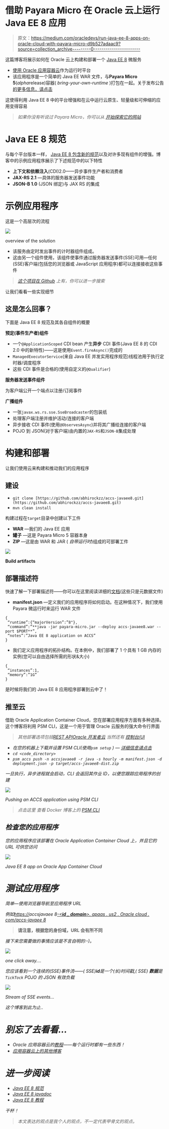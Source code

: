 # 借助 Payara Micro 在 Oracle 云上运行 Java EE 8 应用

> 原文：<https://medium.com/oracledevs/run-java-ee-8-apps-on-oracle-cloud-with-payara-micro-d9b527adaac9?source=collection_archive---------0----------------------->

这篇博客将展示如何在 Oracle 云上构建和部署一个 [Java EE 8](https://jcp.org/en/jsr/detail?id=366) 微服务

*   [使用 Oracle 应用容器云](https://cloud.oracle.com/en_US/application-container-cloud)作为运行时平台
*   该应用程序是一个简单的 Java EE WAR 文件，与**Payara Micro 5**(*alpha*release)容器( *bring-your-own-runtime* )打包在一起。关于发布公告[的更多信息，请点击](http://blog.payara.fish/payara-server-5-alpha-1-release-is-here)

这使得利用 Java EE 8 中的平台增强和在云中运行云原生、轻量级和可伸缩的应用变得容易

> *如果你没有听说过 Payara Micro，你可以从* [*开始探索它的网站*](https://www.payara.fish/payara_micro)

# Java EE 8 规范

与每个平台版本一样， [Java EE 8 包含新的规范](http://www.oracle.com/technetwork/java/javaee/tech/index.html)以及对许多现有组件的增强。博客中的示例应用程序展示了下述规范中的以下特性

*   **上下文和依赖注入**(CDI)2.0——异步事件生产者和消费者
*   **JAX-RS 2.1** —具体的服务器发送事件功能
*   **JSON-B 1.0** (JSON 绑定)与 JAX RS 的集成

# 示例应用程序

这是一个高层次的流程

![](img/b1bd6144ae59b2b3cf391dabe586bdb8.png)

overview of the solution

*   该服务由定时发出事件的计时器组件组成。
*   这由另一个组件使用，该组件使事件通过服务器发送事件(SSE)可用—任何(SSE)客户端(包括您的浏览器或 JavaScript 应用程序)都可以连接接收这些事件

> [*这个项目在 Github*](https://github.com/abhirockzz/accs-javaee8) *上有，你可以进一步搜索*

让我们看看一些实现细节

## 这是怎么回事？

下面是 Java EE 8 规范及其各自组件的概要

**预定(事件生产者)组件**

*   一个`@ApplicationScoped` CDI bean 产生**异步** CDI 事件(Java EE 8 的 CDI 2.0 中的新特性)——这是使用`Event.fireAsync()`完成的
*   `ManagedExecutorService`(来自 Java EE 并发实用程序规范)线程池用于执行定时器/调度程序
*   这些 CDI 事件是合格的(使用自定义的`@Qualifier`)

**服务器发送事件组件**

为客户端公开一个端点以注册/订阅事件

**广播组件**

*   一张`javax.ws.rs.sse.SseBroadcaster`的包装纸
*   处理客户端注册并维护活动/连接的客户端
*   异步接收 CDI 事件(使用`@ObservesAsync`)并将其广播给连接的客户端
*   POJO 到 JSON(对于客户端)由内置的`JAX-RS`和`JSON-B`集成处理

# 构建和部署

让我们使用云来构建和推动我们的应用程序

## 建设

*   `git clone [https://github.com/abhirockzz/accs-javaee8.git](https://github.com/abhirockzz/accs-javaee8.git)`
*   `mvn clean install`

构建过程在`target`目录中创建以下工件

*   **WAR** —我们的 Java EE 应用
*   **罐子** —这是 Payara Micro 5 容器本身
*   **ZIP** —这是由 WAR 和 JAR ( *自带运行时*)组成的可部署工件

![](img/94ad4ea42e2c0fc60094d35ba3167e09.png)

**Build artifacts**

## 部署描述符

快速了解一下部署描述符——你可以在这里阅读详细的[文档](http://docs.oracle.com/en/cloud/paas/app-container-cloud/dvcjv/creating-meta-data-files.html)(这些只是元数据文件)

*   **manifest.json** —定义我们的应用程序将如何启动。在这种情况下，我们使用 Payara 微运行时来运行 WAR 文件

```
{
 “runtime”:{“majorVersion”:”8"},
 “command”:”**java -jar payara-micro.jar --deploy accs-javaee8.war --port $PORT**”,
 “notes”:”Java EE 8 application on ACCS”
}
```

*   我们定义应用程序的拓扑结构。在本例中，我们部署了 1 个具有 1 GB 内存的实例(您可以自由选择所需的形状&大小)

```
{
 “instances”:1,
 “memory”:”1G”
}
```

是时候将我们的 Java EE 8 应用程序部署到云中了！

## 推至云

借助 Oracle Application Container Cloud，您在部署应用程序方面有多种选择。这个博客将利用 PSM CLI，这是一个用于管理 Oracle 云服务的强大命令行界面

> *其他部署选项包括*[*REST API*](https://docs.oracle.com/en/cloud/paas/app-container-cloud/apcsr/index.html)*[*Oracle 开发者云*](https://docs.oracle.com/en/cloud/paas/developer-cloud/csdcs/deploying-application-oracle-developer-cloud-service.html#GUID-6FE6D850-65DC-471D-A249-F7CCA9CAB56F) *当然还有* [*控制台/UI*](https://docs.oracle.com/en/cloud/paas/app-container-cloud/csjse/creating-application.html)*

*   *在您的机器上下载并设置 PSM CLI(使用`psm setup` ) — [详细信息请点击](https://docs.oracle.com/en/cloud/paas/java-cloud/pscli/using-command-line-interface-1.html)*
*   *`cd <code_directory>`*
*   *`psm accs push -n accsjavaee8 -r java -s hourly -m manifest.json -d deployment.json -p target/accs-javaee8-dist.zip`*

*一旦执行，异步进程就会启动，CLI 会返回其作业 ID，以便您跟踪应用程序的创建*

*![](img/549502fe1530f84354d4a32e23f4ea00.png)*

*Pushing an ACCS application using PSM CLI*

> **点击这里* 查看 Docker 博客上的 [*PSM CLI*](/oracledevs/quick-start-docker-ized-paas-service-manager-cli-f54eaf4ebcc7)*

## *检查您的应用程序*

*您的应用程序应该部署在 Oracle Application Container Cloud 上，并且它的 URL 可供您访问*

*![](img/99eacba8483e04301f987c7f22f5c550.png)*

*Java EE 8 app on Oracle App Container Cloud*

# *测试应用程序*

*简单—使用浏览器导航至应用程序 URL*

*例如[https://](https://javaee8sample-ocloud109.apaas.us2.oraclecloud.com/accs-javaee8/test/events/subscribe)accsjavaee 8[-<**id _ domain**>. apaas . us2 . Oracle cloud . com/accs-javaee 8](https://javaee8sample-ocloud109.apaas.us2.oraclecloud.com/accs-javaee8/test/events/subscribe)*

> **请注意，根据您的身份域，URL 会有所不同**

*接下来您需要做的事情应该是不言自明的:-)。*

*![](img/245e0cd1e88ec021b4ea87fdd14c4578.png)*

*one click away….*

*您应该看到一个连续的(SSE)事件流——( SSE)**id**是一个(长)时间戳,( SSE) **数据**是`TickTock` POJO 的 JSON 有效负载*

*![](img/e3afa642abdf57d9df4d099da4c18337.png)*

*Stream of SSE events…*

*这个博客到此为止..*

# *别忘了去看看…*

*   *Oracle 应用容器云的[教程](https://docs.oracle.com/en/cloud/paas/app-container-cloud/create-first-applications.html)——每个运行时都有一些东西！*
*   *[应用容器云上的其他博客](http://bit.ly/2gR3nrV)*

# *进一步阅读*

*   *[Java EE 8 规范](http://www.oracle.com/technetwork/java/javaee/tech/index.html)*
*   *[Java EE 8 javadoc](https://javaee.github.io/javaee-spec/javadocs/)*
*   *[Java EE 8 教程](https://javaee.github.io/tutorial/toc.html)*

*干杯！*

> *本文表达的观点是我个人的观点，不一定代表甲骨文的观点。*